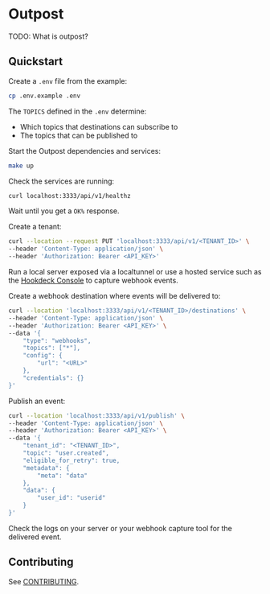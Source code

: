 # Outpost

TODO: What is outpost?

## Quickstart

Create a `.env` file from the example:

```sh
cp .env.example .env
```

The `TOPICS` defined in the `.env` determine:

- Which topics that destinations can subscribe to
- The topics that can be published to

Start the Outpost dependencies and services:

```sh
make up
```

Check the services are running:

```sh
curl localhost:3333/api/v1/healthz
```

Wait until you get a `OK%` response.

Create a tenant:

```sh
curl --location --request PUT 'localhost:3333/api/v1/<TENANT_ID>' \
--header 'Content-Type: application/json' \
--header 'Authorization: Bearer <API_KEY>'
```

Run a local server exposed via a localtunnel or use a hosted service such as the [Hookdeck Console](https://console.hookdeck.com?ref=github-outpost) to capture webhook events.

Create a webhook destination where events will be delivered to:

```sh
curl --location 'localhost:3333/api/v1/<TENANT_ID>/destinations' \
--header 'Content-Type: application/json' \
--header 'Authorization: Bearer <API_KEY>' \
--data '{
    "type": "webhooks",
    "topics": ["*"],
    "config": {
        "url": "<URL>"
    },
    "credentials": {}
}'
```

Publish an event:

```sh
curl --location 'localhost:3333/api/v1/publish' \
--header 'Content-Type: application/json' \
--header 'Authorization: Bearer <API_KEY>' \
--data '{
    "tenant_id": "<TENANT_ID>",
    "topic": "user.created",
    "eligible_for_retry": true,
    "metadata": {
        "meta": "data"
    },
    "data": {
        "user_id": "userid"
    }
}'
```

Check the logs on your server or your webhook capture tool for the delivered event.


## Contributing

See [CONTRIBUTING](CONTRIBUTING.md).
